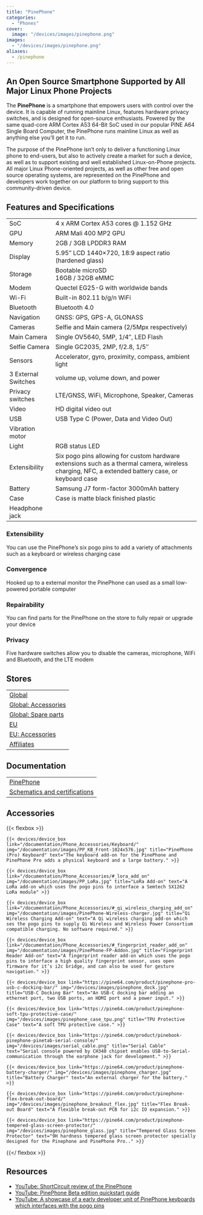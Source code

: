 ```yaml
---
title: "PinePhone"
categories: 
  - "Phones"
cover: 
  image: "/devices/images/pinephone.png"
images:
  - "/devices/images/pinephone.png"
aliases:
  - /pinephone
---
```


## An Open Source Smartphone Supported by All Major Linux Phone Projects

The **PinePhone** is a smartphone that empowers users with control over the device. It is capable of running mainline Linux, features hardware privacy switches, and is designed for open-source enthusiasts. Powered by the same quad-core ARM Cortex A53 64-Bit SoC used in our popular PINE A64 Single Board Computer, the PinePhone runs mainline Linux as well as anything else you’ll get it to run. 

The purpose of the PinePhone isn’t only to deliver a functioning Linux phone to end-users, but also to actively create a market for such a device, as well as to support existing and well established Linux-on-Phone projects. All major Linux Phone-oriented projects, as well as other free and open source operating systems, are represented on the PinePhone and developers work together on our platform to bring support to this community-driven device.

## Features and Specifications

|     |     |
| --- | --- |
| SoC | 4 x ARM Cortex A53 cores @ 1.152 GHz |
| GPU | ARM Mali 400 MP2 GPU |
| Memory | 2GB / 3GB LPDDR3 RAM |
| Display | 5.95″ LCD 1440×720, 18:9 aspect ratio (hardened glass) |
| Storage | Bootable microSD <br> 16GB / 32GB eMMC |
| Modem | Quectel EG25-G with worldwide bands |
| Wi-Fi | Built-in 802.11 b/g/n WiFi |
| Bluetooth | Bluetooth 4.0 |
| Navigation | GNSS: GPS, GPS-A, GLONASS |
| Cameras | Selfie and Main camera (2/5Mpx respectively) |
| Main Camera | Single OV5640, 5MP, 1/4″, LED Flash |
| Selfie Camera | Single GC2035, 2MP, f/2.8, 1/5″ |
| Sensors | Accelerator, gyro, proximity, compass, ambient light |
| 3 External Switches | volume up, volume down, and power |
| Privacy switches | LTE/GNSS, WiFi, Microphone, Speaker, Cameras |
| Video | HD digital video out |
| USB | USB Type C (Power, Data and Video Out) |
| Vibration motor |
| Light | RGB status LED |
| Extensibility | Six pogo pins allowing for custom hardware extensions such as a thermal camera, wireless charging, NFC, a extended battery case, or keyboard case |
| Battery | Samsung J7 form-factor 3000mAh battery |
| Case | Case is matte black finished plastic |
| Headphone jack |

### Extensibility

You can use the PinePhone’s six pogo pins to add a variety of attachments such as a keyboard or wireless charging case

### Convergence

Hooked up to a external monitor the PinePhone can used as a small low-powered portable computer

### Repairability

You can find parts for the PinePhone on the store to fully repair or upgrade your device

### Privacy

Five hardware switches allow you to disable the cameras, microphone, WiFi and Bluetooth, and the LTE modem

## Stores

|     |
| --- |
| [Global](https://pine64.com/product-category/pinephone/) |
| [Global: Accessories](https://pine64.com/product-category/smartphone-accessories/) |
| [Global: Spare parts](https://pine64.com/product-category/pinephone-spare-parts/) |
| [EU](https://pine64eu.com/product/pinephone-pro-explorer-edition/) |
| [EU: Accessories](https://pine64eu.com/product-category/device-accessories/) |
| [Affiliates](/affiliates/) |

## Documentation

|     |
| --- |
| [PinePhone](/documentation/PinePhone/) |
| [Schematics and certifications](/documentation/PinePhone/Further_information/Schematics_and_certifications/) |

## Accessories
{{< flexbox >}}

    {{< devices/device_box link="/documentation/Phone_Accessories/Keyboard/" img="/documentation/images/PP_KB_Front-1024x576.jpg" title="PinePhone (Pro) Keyboard" text="The keyboard add-on for the PinePhone and PinePhone Pro adds a physical keyboard and a large battery." >}}

    {{< devices/device_box link="/documentation/Phone_Accessories/#_lora_add_on" img="/documentation/images/PP_LoRa.jpg" title="LoRa Add-on" text="A LoRa add-on which uses the pogo pins to interface a Semtech SX1262 LoRa module" >}}

    {{< devices/device_box link="/documentation/Phone_Accessories/#_qi_wireless_charging_add_on" img="/documentation/images/PinePhone-Wireless-charger.jpg" title="Qi Wireless Charging Add-on" text="A Qi wireless charging add-on which ses the pogo pins to supply Qi Wireless and Wireless Power Consortium compatible charging. No software required." >}}

    {{< devices/device_box link="/documentation/Phone_Accessories/#_fingerprint_reader_add_on" img="/documentation/images/PinePhone-FP-Addon.jpg" title="Fingerprint Reader Add-on" text="A fingerprint reader add-on which uses the pogo pins to interface a high quality fingerprint sensor, uses open firmware for it’s i2c bridge, and can also be used for gesture navigation." >}}

    {{< devices/device_box link="https://pine64.com/product/pinephone-pro-usb-c-docking-bar/" img="/devices/images/pinephone_dock.jpg" title="USB-C Docking Bar" text="An USB-C docking bar adding an ethernet port, two USB ports, an HDMI port and a power input." >}}

    {{< devices/device_box link="https://pine64.com/product/pinephone-soft-tpu-protective-case/" img="/devices/images/pinephone_case_tpu.png" title="TPU Protective Case" text="A soft TPU protective case." >}}

    {{< devices/device_box link="https://pine64.com/product/pinebook-pinephone-pinetab-serial-console/" img="/devices/images/serial_cable.png" title="Serial Cable" text="Serial console powered by CH340 chipset enables USB-to-Serial-communication through the earphone jack for development." >}}

    {{< devices/device_box link="https://pine64.com/product/pinephone-battery-charger/" img="/devices/images/pinephone_charger.jpg" title="Battery Charger" text="An external charger for the battery." >}}

    {{< devices/device_box link="https://pine64.com/product/pinephone-flex-break-out-board/" img="/devices/images/pinephone_breakout_flex.jpg" title="Flex Break-out Board" text="A flexible break-out PCB for i2c IO expansion." >}}

    {{< devices/device_box link="https://pine64.com/product/pinephone-tempered-glass-screen-protector/" img="/devices/images/pinephone_glass.jpg" title="Tempered Glass Screen Protector" text="9H hardness tempered glass screen protector specially designed for the Pinephone and PinePhone Pro.." >}}

{{</ flexbox >}}

## Resources

* [YouTube: ShortCircuit review of the PinePhone](https://www.youtube.com/watch?v=fCKMxzz9cjs)
* [YouTube: PinePhone Beta edition quickstart guide](https://www.youtube.com/watch?v=6TKpJsXDDng)
* [YouTube: A showcase of a early developer unit of PinePhone keyboards which interfaces with the pogo pins](https://www.youtube.com/watch?v=7sxmGxuCM4g)
